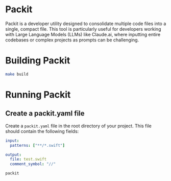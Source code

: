 # Packit

Packit is a developer utility designed to consolidate multiple code files into a single, compact file. This tool is particularly useful for developers working with Large Language Models (LLMs) like Claude.ai, where inputting entire codebases or complex projects as prompts can be challenging.

# Building Packit

```bash
make build
```

# Running Packit

## Create a packit.yaml file

Create a `packit.yaml` file in the root directory of your project. This file should contain the following fields:

```yaml
input:
  patterns: ["**/*.swift"]

output:
  file: test.swift
  comment_symbol: "//"
```

```bash
packit
```
